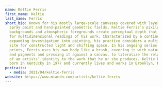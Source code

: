 ```yaml
---
name: Keltie Ferris
first_name: Keltie
last_name: Ferris
short_bio: Known for his mostly large-scale canvases covered with layers of
  spray paint and hand-painted geometric fields, Keltie Ferris’s pixilated
  backgrounds and atmospheric foregrounds create perceptual depth that allows
  for multidimensional readings of his work. Characterized by a continuously
  expanding investigation into painting, his practice considers a multiplanar
  site for constructed light and shifting space. In his ongoing series of body
  prints, Ferris uses his own body like a brush, covering it with natural oils
  and pigments and pressing it against a canvas, to literalize the relationship
  of an artists’ identity to the work that he or she produces. Keltie Ferris was
  born in Kentucky in 1977 and currently lives and works in Brooklyn, New York.
portraits:
  - media: 2021/04/keltie-ferris
website: https://www.miandn.com/artists/keltie-ferris
---
```

